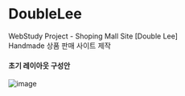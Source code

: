 # DoubleLee
WebStudy Project - Shoping Mall Site [Double Lee] <br>
Handmade 상품 판매 사이트 제작 <br>

<h4>초기 레이아웃 구성안</h4>

![image](https://github.com/solji622/DoubleLee/assets/126930370/abc32451-61e5-4f97-bfc8-cfebdd151ee7)
